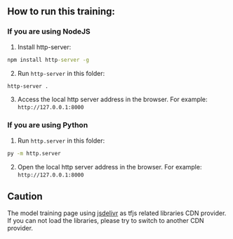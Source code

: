 ## How to run this training:

### If you are using NodeJS

1. Install http-server: 

```cmd
npm install http-server -g
```

2. Run `http-server` in this folder:

```cmd
http-server .
```

3. Access the local http server address in the browser. For example: `http://127.0.0.1:8000`

### If you are using Python

1. Run `http.server` in this folder:

```cmd
py -m http.server
```

2. Open the local http server address in the browser. For example: `http://127.0.0.1:8000`

## Caution

The model training page using [jsdelivr](https://www.jsdelivr.com/) as tfjs related libraries CDN provider. If you can not load the libraries, please try to switch to another CDN provider.